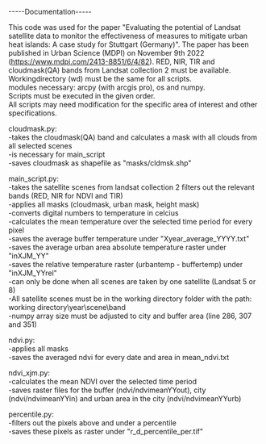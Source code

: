 -----Documentation-----


This code was used for the paper "Evaluating the potential of Landsat satellite data to monitor the effectiveness of measures to mitigate urban heat islands: A case study for Stuttgart (Germany)". The paper has been published in Urban Science (MDPI) on November 9th 2022 (https://www.mdpi.com/2413-8851/6/4/82).
RED, NIR, TIR and cloudmask(QA) bands from Landsat collection 2 must be available.  
Workingdirectory (wd) must be the same for all scripts.  
modules necessary: arcpy (with arcgis pro), os and numpy.  
Scripts must be executed in the given order.  
All scripts may need modification for the specific area of interest and other specifications.  

cloudmask.py:  
-takes the cloudmask(QA) band and calculates a mask with all clouds from all selected scenes  
-is necessary for main_script  
-saves cloudmask as shapefile as "masks/cldmsk.shp"  
  
main_script.py:  
-takes the satellite scenes from landsat collection 2 filters out the relevant bands (RED, NIR for NDVI and TIR)  
-applies all masks (cloudmask, urban mask, height mask)  
-converts digital numbers to temperature in celcius  
-calculates the mean temperature over the selected time period for every pixel  
-saves the average buffer temperature under "Xyear_average_YYYY.txt"   
-saves the average urban area absolute temperature raster under "inXJM_YY"  
-saves the relative temperature raster (urbantemp - buffertemp) under "inXJM_YYrel"  
-can only be done when all scenes are taken by one satellite (Landsat 5 or 8)  
-All satellite scenes must be in the working directory folder with the path:   
 working directory\year\scene\band  
-numpy array size must be adjusted to city and buffer area (line 286, 307 and 351)   

ndvi.py:  
-applies all masks  
-saves the averaged ndvi for every date and area in mean_ndvi.txt  
  
ndvi_xjm.py:  
-calculates the mean NDVI over the selected time period  
-saves raster files for the buffer (ndvi/ndvimeanYYout), city (ndvi/ndvimeanYYin) and urban area in the city (ndvi/ndvimeanYYurb)  
  
percentile.py:  
-filters out the pixels above and under a percentile  
-saves these pixels as raster under "r_d_percentile_per.tif"  

